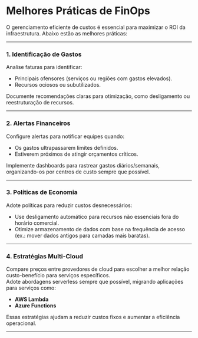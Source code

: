 # Melhores Práticas de FinOps

O gerenciamento eficiente de custos é essencial para maximizar o ROI da infraestrutura. Abaixo estão as melhores práticas:

---

### **1. Identificação de Gastos**
Analise faturas para identificar:
- Principais ofensores (serviços ou regiões com gastos elevados).
- Recursos ociosos ou subutilizados.

Documente recomendações claras para otimização, como desligamento ou reestruturação de recursos.

---

### **2. Alertas Financeiros**
Configure alertas para notificar equipes quando:
- Os gastos ultrapassarem limites definidos.
- Estiverem próximos de atingir orçamentos críticos.

Implemente dashboards para rastrear gastos diários/semanais, organizando-os por centros de custo sempre que possível.

---

### **3. Políticas de Economia**
Adote políticas para reduzir custos desnecessários:
- Use desligamento automático para recursos não essenciais fora do horário comercial.
- Otimize armazenamento de dados com base na frequência de acesso (ex.: mover dados antigos para camadas mais baratas).

---

### **4. Estratégias Multi-Cloud**
Compare preços entre provedores de cloud para escolher a melhor relação custo-benefício para serviços específicos.  
Adote abordagens serverless sempre que possível, migrando aplicações para serviços como:
- **AWS Lambda**
- **Azure Functions**

Essas estratégias ajudam a reduzir custos fixos e aumentar a eficiência operacional.

---